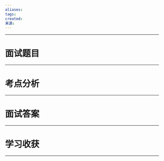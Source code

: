 ```yaml
---
aliases: 
tags: 
created: 
来源:
---
```


---
# 面试题目


---
# 考点分析






---
# 面试答案





---
# 学习收获





---
